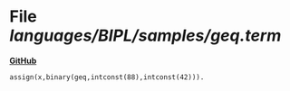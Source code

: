 # File _languages/BIPL/samples/geq.term_
**[GitHub](https://github.com/softlang/yas/blob/master/languages/BIPL/samples/geq.term)**
```
assign(x,binary(geq,intconst(88),intconst(42))).
```
